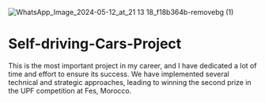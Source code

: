 ![WhatsApp_Image_2024-05-12_at_21 13 18_f18b364b-removebg (1)](https://github.com/arabio-arab/Self-driving-Cars-Project/assets/151984197/c701a14b-7dd2-4408-b333-ca94e24b63b2)
# Self-driving-Cars-Project
This is the most important project in my career, and I have dedicated a lot of time and effort to ensure its success. We have implemented several technical and strategic approaches, leading to winning the second prize in the UPF competition at Fes, Morocco.
